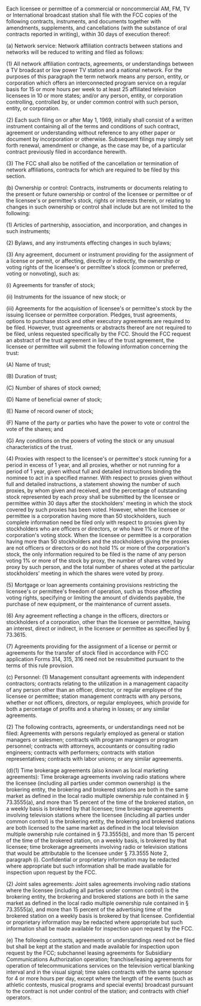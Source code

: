 Each licensee or permittee of a commercial or noncommercial AM, FM, TV or International broadcast station shall file with the FCC copies of the following contracts, instruments, and documents together with amendments, supplements, and cancellations (with the substance of oral contracts reported in writing), within 30 days of execution thereof:

(a) Network service: Network affiliation contracts between stations and networks will be reduced to writing and filed as follows:

(1) All network affiliation contracts, agreements, or understandings between a TV broadcast or low power TV station and a national network. For the purposes of this paragraph the term network means any person, entity, or corporation which offers an interconnected program service on a regular basis for 15 or more hours per week to at least 25 affiliated television licensees in 10 or more states; and/or any person, entity, or corporation controlling, controlled by, or under common control with such person, entity, or corporation.

(2) Each such filing on or after May 1, 1969, initially shall consist of a written instrument containing all of the terms and conditions of such contract, agreement or understanding without reference to any other paper or document by incorporation or otherwise. Subsequent filings may simply set forth renewal, amendment or change, as the case may be, of a particular contract previously filed in accordance herewith.

(3) The FCC shall also be notified of the cancellation or termination of network affiliations, contracts for which are required to be filed by this section.

(b) Ownership or control: Contracts, instruments or documents relating to the present or future ownership or control of the licensee or permittee or of the licensee's or permittee's stock, rights or interests therein, or relating to changes in such ownership or control shall include but are not limited to the following:

(1) Articles of partnership, association, and incorporation, and changes in such instruments;

(2) Bylaws, and any instruments effecting changes in such bylaws;

(3) Any agreement, document or instrument providing for the assignment of a license or permit, or affecting, directly or indirectly, the ownership or voting rights of the licensee's or permittee's stock (common or preferred, voting or nonvoting), such as:

(i) Agreements for transfer of stock;

(ii) Instruments for the issuance of new stock; or

(iii) Agreements for the acquisition of licensee's or permittee's stock by the issuing licensee or permittee corporation. Pledges, trust agreements, options to purchase stock and other executory agreements are required to be filed. However, trust agreements or abstracts thereof are not required to be filed, unless requested specifically by the FCC. Should the FCC request an abstract of the trust agreement in lieu of the trust agreement, the licensee or permittee will submit the following information concerning the trust:

(A) Name of trust;

(B) Duration of trust;

(C) Number of shares of stock owned;

(D) Name of beneficial owner of stock;

(E) Name of record owner of stock;

(F) Name of the party or parties who have the power to vote or control the vote of the shares; and

(G) Any conditions on the powers of voting the stock or any unusual characteristics of the trust.

(4) Proxies with respect to the licensee's or permittee's stock running for a period in excess of 1 year, and all proxies, whether or not running for a period of 1 year, given without full and detailed instructions binding the nominee to act in a specified manner. With respect to proxies given without full and detailed instructions, a statement showing the number of such proxies, by whom given and received, and the percentage of outstanding stock represented by each proxy shall be submitted by the licensee or permittee within 30 days after the stockholders' meeting in which the stock covered by such proxies has been voted. However, when the licensee or permittee is a corporation having more than 50 stockholders, such complete information need be filed only with respect to proxies given by stockholders who are officers or directors, or who have 1% or more of the corporation's voting stock. When the licensee or permittee is a corporation having more than 50 stockholders and the stockholders giving the proxies are not officers or directors or do not hold 1% or more of the corporation's stock, the only information required to be filed is the name of any person voting 1% or more of the stock by proxy, the number of shares voted by proxy by such person, and the total number of shares voted at the particular stockholders' meeting in which the shares were voted by proxy.

(5) Mortgage or loan agreements containing provisions restricting the licensee's or permittee's freedom of operation, such as those affecting voting rights, specifying or limiting the amount of dividends payable, the purchase of new equipment, or the maintenance of current assets.

(6) Any agreement reflecting a change in the officers, directors or stockholders of a corporation, other than the licensee or permittee, having an interest, direct or indirect, in the licensee or permittee as specified by § 73.3615.

(7) Agreements providing for the assignment of a license or permit or agreements for the transfer of stock filed in accordance with FCC application Forms 314, 315, 316 need not be resubmitted pursuant to the terms of this rule provision.

(c) Personnel: (1) Management consultant agreements with independent contractors; contracts relating to the utilization in a management capacity of any person other than an officer, director, or regular employee of the licensee or permittee; station management contracts with any persons, whether or not officers, directors, or regular employees, which provide for both a percentage of profits and a sharing in losses; or any similar agreements.

(2) The following contracts, agreements, or understandings need not be filed: Agreements with persons regularly employed as general or station managers or salesmen; contracts with program managers or program personnel; contracts with attorneys, accountants or consulting radio engineers; contracts with performers; contracts with station representatives; contracts with labor unions; or any similar agreements.

(d)(1) Time brokerage agreements (also known as local marketing agreements): Time brokerage agreements involving radio stations where the licensee (including all parties under common ownership) is the brokering entity, the brokering and brokered stations are both in the same market as defined in the local radio multiple ownership rule contained in § 73.3555(a), and more than 15 percent of the time of the brokered station, on a weekly basis is brokered by that licensee; time brokerage agreements involving television stations where the licensee (including all parties under common control) is the brokering entity, the brokering and brokered stations are both licensed to the same market as defined in the local television multiple ownership rule contained in § 73.3555(b), and more than 15 percent of the time of the brokered station, on a weekly basis, is brokered by that licensee; time brokerage agreements involving radio or television stations that would be attributable to the licensee under § 73.3555 Note 2, paragraph (i). Confidential or proprietary information may be redacted where appropriate but such information shall be made available for inspection upon request by the FCC.

(2) Joint sales agreements: Joint sales agreements involving radio stations where the licensee (including all parties under common control) is the brokering entity, the brokering and brokered stations are both in the same market as defined in the local radio multiple ownership rule contained in § 73.3555(a), and more than 15 percent of the advertising time of the brokered station on a weekly basis is brokered by that licensee. Confidential or proprietary information may be redacted where appropriate but such information shall be made available for inspection upon request by the FCC.

(e) The following contracts, agreements or understandings need not be filed but shall be kept at the station and made available for inspection upon request by the FCC; subchannel leasing agreements for Subsidiary Communications Authorization operation; franchise/leasing agreements for operation of telecommunications services on the television vertical blanking interval and in the visual signal; time sales contracts with the same sponsor for 4 or more hours per day, except where the length of the events (such as athletic contests, musical programs and special events) broadcast pursuant to the contract is not under control of the station; and contracts with chief operators.

